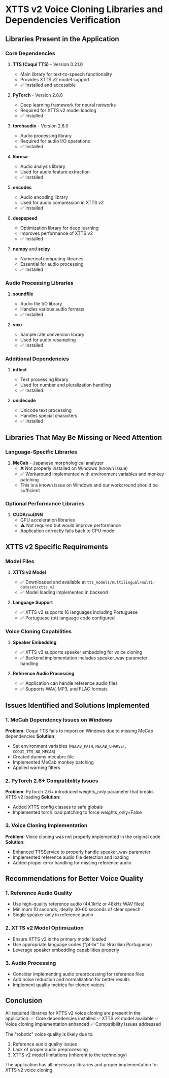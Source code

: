 # XTTS v2 Voice Cloning Libraries and Dependencies Verification

## Libraries Present in the Application

### Core Dependencies
1. **TTS (Coqui TTS)** - Version 0.21.0
   - Main library for text-to-speech functionality
   - Provides XTTS v2 model support
   - ✅ Installed and accessible

2. **PyTorch** - Version 2.8.0
   - Deep learning framework for neural networks
   - Required for XTTS v2 model loading
   - ✅ Installed

3. **torchaudio** - Version 2.8.0
   - Audio processing library
   - Required for audio I/O operations
   - ✅ Installed

4. **librosa**
   - Audio analysis library
   - Used for audio feature extraction
   - ✅ Installed

5. **encodec**
   - Audio encoding library
   - Used for audio compression in XTTS v2
   - ✅ Installed

6. **deepspeed**
   - Optimization library for deep learning
   - Improves performance of XTTS v2
   - ✅ Installed

7. **numpy** and **scipy**
   - Numerical computing libraries
   - Essential for audio processing
   - ✅ Installed

### Audio Processing Libraries
1. **soundfile**
   - Audio file I/O library
   - Handles various audio formats
   - ✅ Installed

2. **soxr**
   - Sample rate conversion library
   - Used for audio resampling
   - ✅ Installed

### Additional Dependencies
1. **inflect**
   - Text processing library
   - Used for number and pluralization handling
   - ✅ Installed

2. **unidecode**
   - Unicode text processing
   - Handles special characters
   - ✅ Installed

## Libraries That May Be Missing or Need Attention

### Language-Specific Libraries
1. **MeCab** - Japanese morphological analyzer
   - ❌ Not properly installed on Windows (known issue)
   - ✅ Workaround implemented with environment variables and monkey patching
   - This is a known issue on Windows and our workaround should be sufficient

### Optional Performance Libraries
1. **CUDA/cuDNN**
   - GPU acceleration libraries
   - ⚠️ Not required but would improve performance
   - Application correctly falls back to CPU mode

## XTTS v2 Specific Requirements

### Model Files
1. **XTTS v2 Model**
   - ✅ Downloaded and available at `tts_models/multilingual/multi-dataset/xtts_v2`
   - ✅ Model loading implemented in backend

2. **Language Support**
   - ✅ XTTS v2 supports 16 languages including Portuguese
   - ✅ Portuguese (pt) language code configured

### Voice Cloning Capabilities
1. **Speaker Embedding**
   - ✅ XTTS v2 supports speaker embedding for voice cloning
   - ✅ Backend implementation includes speaker_wav parameter handling

2. **Reference Audio Processing**
   - ✅ Application can handle reference audio files
   - ✅ Supports WAV, MP3, and FLAC formats

## Issues Identified and Solutions Implemented

### 1. MeCab Dependency Issues on Windows
**Problem**: Coqui TTS fails to import on Windows due to missing MeCab dependencies
**Solution**: 
- Set environment variables (`MECAB_PATH`, `MECAB_CHARSET`, `COQUI_TTS_NO_MECAB`)
- Created dummy mecabrc file
- Implemented MeCab monkey patching
- Applied warning filters

### 2. PyTorch 2.6+ Compatibility Issues
**Problem**: PyTorch 2.6+ introduced weights_only parameter that breaks XTTS v2 loading
**Solution**:
- Added XTTS config classes to safe globals
- Implemented torch.load patching to force weights_only=False

### 3. Voice Cloning Implementation
**Problem**: Voice cloning was not properly implemented in the original code
**Solution**:
- Enhanced TTSService to properly handle speaker_wav parameter
- Implemented reference audio file detection and loading
- Added proper error handling for missing reference audio

## Recommendations for Better Voice Quality

### 1. Reference Audio Quality
- Use high-quality reference audio (44.1kHz or 48kHz WAV files)
- Minimum 10 seconds, ideally 30-60 seconds of clear speech
- Single speaker only in reference audio

### 2. XTTS v2 Model Optimization
- Ensure XTTS v2 is the primary model loaded
- Use appropriate language codes ("pt-br" for Brazilian Portuguese)
- Leverage speaker embedding capabilities properly

### 3. Audio Processing
- Consider implementing audio preprocessing for reference files
- Add noise reduction and normalization for better results
- Implement quality metrics for cloned voices

## Conclusion

All required libraries for XTTS v2 voice cloning are present in the application:
✅ Core dependencies installed
✅ XTTS v2 model available
✅ Voice cloning implementation enhanced
✅ Compatibility issues addressed

The "robotic" voice quality is likely due to:
1. Reference audio quality issues
2. Lack of proper audio preprocessing
3. XTTS v2 model limitations (inherent to the technology)

The application has all necessary libraries and proper implementation for XTTS v2 voice cloning.